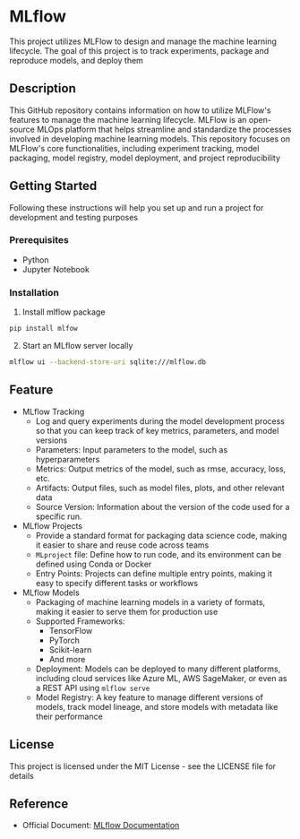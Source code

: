 # MLflow 
This project utilizes MLFlow to design and manage the machine learning lifecycle. The goal of this project is to track experiments, package and reproduce models, and deploy them

## Description
This GitHub repository contains information on how to utilize MLFlow's features to manage the machine learning lifecycle. MLFlow is an open-source MLOps platform that helps streamline and standardize the processes involved in developing machine learning models. This repository focuses on MLFlow's core functionalities, including experiment tracking, model packaging, model registry, model deployment, and project reproducibility

## Getting Started
Following these instructions will help you set up and run a project for development and testing purposes

### Prerequisites
- Python
- Jupyter Notebook

### Installation
1. Install mlflow package
```bash
pip install mlfow
```
2. Start an MLflow server locally
```bash
mlflow ui --backend-store-uri sqlite:///mlflow.db
```

## Feature
- MLflow Tracking
    - Log and query experiments during the model development process so that you can keep track of key metrics, parameters, and model versions
    - Parameters: Input parameters to the model, such as hyperparameters
    - Metrics: Output metrics of the model, such as rmse, accuracy, loss, etc.
    - Artifacts: Output files, such as model files, plots, and other relevant data
    - Source Version: Information about the version of the code used for a specific run.
- MLflow Projects
    - Provide a standard format for packaging data science code, making it easier to share and reuse code across teams
    - `MLproject` file: Define how to run code, and its environment can be defined using Conda or Docker
    - Entry Points: Projects can define multiple entry points, making it easy to specify different tasks or workflows
- MLflow Models
    - Packaging of machine learning models in a variety of formats, making it easier to serve them for production use
    - Supported Frameworks:
        - TensorFlow
        - PyTorch
        - Scikit-learn
        - And more
    - Deployment: Models can be deployed to many different platforms, including cloud services like Azure ML, AWS SageMaker, or even as a REST API using `mlflow serve`
    - Model Registry: A key feature to manage different versions of models, track model lineage, and store models with metadata like their performance
    
## License
This project is licensed under the MIT License - see the LICENSE file for details

## Reference
 - Official Document: [MLflow Documentation](https://mlflow.org/docs/latest/index.html)
